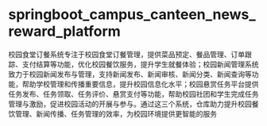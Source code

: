 # springboot_campus_canteen_news_reward_platform
校园食堂订餐系统专注于校园食堂订餐管理，提供菜品预定、餐品管理、订单跟踪、支付结算等功能，优化校园餐饮服务，提升学生就餐体验；校园新闻管理系统致力于校园新闻发布与管理，支持新闻发布、新闻审核、新闻分类、新闻查询等功能，帮助学校管理和传播重要信息，提升校园信息化水平；校园悬赏任务平台提供任务发布、任务领取、任务评价、悬赏支付等功能，帮助校园社团和学生完成任务管理与激励，促进校园活动的开展与参与。通过这三个系统，仓库助力提升校园餐饮管理、新闻传播、任务管理的效率，为校园环境提供更智能的服务
